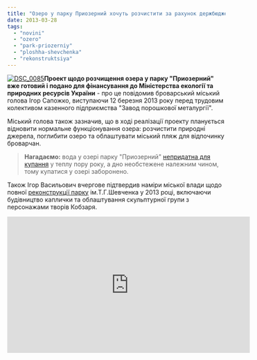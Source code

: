 ```yaml
---
title: "Озеро у парку Приозерний хочуть розчистити за рахунок держбюджету"
date: 2013-03-28
tags: 
  - "novini"
  - "ozero"
  - "park-priozerniy"
  - "ploshha-shevchenka"
  - "rekonstruktsiya"
---
```


[![DSC_0085](https://mpz.brovary.org/wp-content/uploads/2012/12/DSC_0085.jpg)](https://mpz.brovary.org/wp-content/uploads/2012/12/DSC_0085.jpg)**Проект щодо розчищення озера у парку "Приозерний" вже готовий і подано для фінансування до Міністерства екології та природних ресурсів України** - про це повідомив броварський міський голова Ігор Сапожко, виступаючи 12 березня 2013 року перед трудовим колективом казенного підприємства "Завод порошкової металургії".

Міський голова також зазначив, що в ході реалізації проекту планується відновити нормальне функціонування озера: розчистити природні джерела, поглибити озеро та облаштувати міський пляж для відпочинку броварчан.

> **Нагадаємо:** вода у озері парку "Приозерний" [непридатна для купання](https://mpz.brovary.org/chi-bezpechno-kupatisya-u-ozeri-v-parku-priozerniy/ "Чи безпечно купатися в озері у парку «Приозерний»?") у теплу пору року, а дно необстежене належним чином, тому купатися у озері заборонено.

Також Ігор Васильович вчергове підтвердив наміри міської влади щодо повної [реконструкції парку](https://mpz.brovary.org/do-200-richchya-kobzarya-brovarchanam-obitsyayut-onovleniy-park-im-t-g-shevchenka/ "До 200-річчя Кобзаря броварчанам обіцяють оновлений парк ім.Т.Г.Шевченка") ім.Т.Г.Шевченка у 2013 році, включаючи будівництво каплички та облаштування скульптурної групи з персонажами творів Кобзаря.

<iframe src="http://www.youtube.com/embed/vRMb2KINWY4?list=UUz6XQrGL0TZ8Nmx8APLjpmw" height="315" width="560" allowfullscreen frameborder="0"></iframe>
